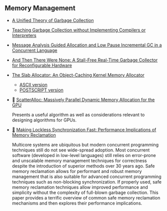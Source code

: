 ## Memory Management

* [A Unified Theory of Garbage Collection](http://www.cs.virginia.edu/~cs415/reading/bacon-garbage.pdf)

* [Teaching Garbage Collection without Implementing Compilers or Interpreters](https://cs.brown.edu/~sk/Publications/Papers/Published/cgkmf-teach-gc/paper.pdf)

* [Message Analysis Guided Allocation and Low Pause Incremental GC in a Concurrent Language](http://user.it.uu.se/~kostis/Papers/ismm04.pdf)

* [And Then There Were None: A Stall-Free Real-Time Garbage Collector for Reconfigurable Hardware](http://researcher.watson.ibm.com/researcher/files/us-bacon/Bacon12AndThen.pdf)

* [The Slab Allocator: An Object-Caching Kernel Memory Allocator](https://www.usenix.org/legacy/publications/library/proceedings/bos94/bonwick.html)
  - [ASCII version](https://www.usenix.org/legacy/publications/library/proceedings/bos94/full_papers/bonwick.a)
  - [POSTSCRIPT version](https://www.usenix.org/legacy/publications/library/proceedings/bos94/full_papers/bonwick.ps)

* :scroll: [ScatterAlloc: Massively Parallel Dynamic Memory Allocation for the GPU](http://www.icg.tugraz.at/Members/steinber/scatteralloc-1)

  Presents a useful algorithm as well as considerations relevant to designing algorithms for GPUs.


* [:scroll:](making-lockless-synchronization-fast.pdf) [Making Lockless Synchronization Fast: Performance Implications of Memory Reclamation](http://www.rdrop.com/users/paulmck/RCU/hart_ipdps06.pdf)
 
    Multicore systems are ubiquitous but modern concurrent programming
techniques still do not see wide-spread adoption. Most concurrent software
(developed in low-level languages) still relies on error-prone and unscalable
memory management techniques for correctness despite the introduction of
superior methods over 30 years ago. Safe memory reclamation allows for
performant and robust memory management that is also suitable for advanced
concurrent programming techniques such as non-blocking synchronization. If
properly used, safe memory reclamation techniques allow improved performance and
simplicity without the complexity of full-blown garbage collection. This paper
provides a terrific overview of common safe memory reclamation mechanisms and
then explores their performance implications.
